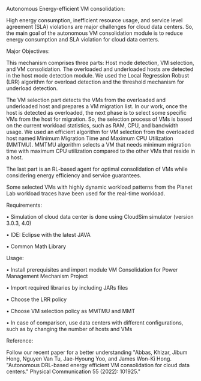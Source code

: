 
Autonomous Energy-efficient VM consolidation:

High energy consumption, inefficient resource usage, and service level agreement (SLA) violations are major challenges for cloud data centers. So, the main goal of the autonomous VM consolidation module is to reduce energy consumption and SLA violation for cloud data centers. 

Major Objectives:

This mechanism comprises three parts: Host mode detection, VM selection, and VM consolidation.
The overloaded and underloaded hosts are detected in the host mode detection module. We used the Local Regression Robust (LRR) algorithm for overload detection and the threshold mechanism for underload detection.

The VM selection part detects the VMs from the overloaded and underloaded host and prepares a VM migration list. In our work, once the host is detected as overloaded, the next phase is to select some specific VMs from the host for migration. So, the selection process of VMs is based on the current workload statistics, such as RAM, CPU, and bandwidth usage. We used an efficient algorithm for VM selection from the overloaded host named Minimum Migration Time and Maximum CPU Utilization (MMTMU). MMTMU algorithm selects a VM that needs minimum migration time with maximum CPU utilization compared to the other VMs that reside in a host.

The last part is an RL-based agent for optimal consolidation of VMs while considering energy efficiency and service guarantees.

Some selected VMs with highly dynamic workload patterns from the Planet Lab workload traces have been used for the real-time workload.

Requirements:

•	Simulation of cloud data center is done using CloudSim simulator (version 3.0.3, 4.0)

•	IDE: Eclipse with the latest JAVA

•	Common Math Library

Usage: 

•	Install prerequisites and import module VM Consolidation for Power Management Mechanism Project

•	Import required libraries by including JARs files

•	Choose the LRR policy 

•	Choose VM selection policy as MMTMU and MMT

•	In case of comparison, use data centers with different configurations, such as by changing the number of hosts and VMs 


Reference:

Follow our recent paper for a better understanding "Abbas, Khizar, Jibum Hong, Nguyen Van Tu, Jae-Hyoung Yoo, and James Won-Ki Hong. "Autonomous DRL-based energy efficient VM consolidation for cloud data centers." Physical Communication 55 (2022): 101925."

